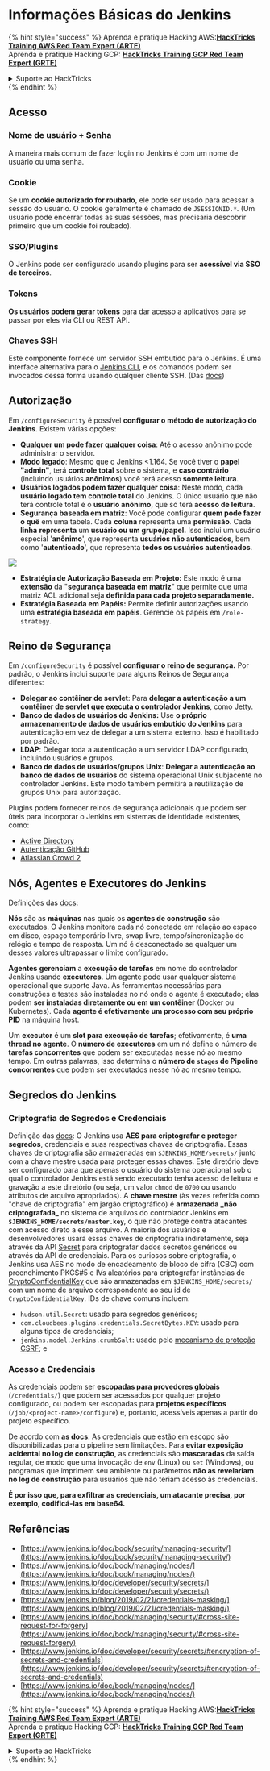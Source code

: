# Informações Básicas do Jenkins

{% hint style="success" %}
Aprenda e pratique Hacking AWS:<img src="../../.gitbook/assets/image (1).png" alt="" data-size="line">[**HackTricks Training AWS Red Team Expert (ARTE)**](https://training.hacktricks.xyz/courses/arte)<img src="../../.gitbook/assets/image (1).png" alt="" data-size="line">\
Aprenda e pratique Hacking GCP: <img src="../../.gitbook/assets/image (2).png" alt="" data-size="line">[**HackTricks Training GCP Red Team Expert (GRTE)**<img src="../../.gitbook/assets/image (2).png" alt="" data-size="line">](https://training.hacktricks.xyz/courses/grte)

<details>

<summary>Suporte ao HackTricks</summary>

* Confira os [**planos de assinatura**](https://github.com/sponsors/carlospolop)!
* **Junte-se ao** 💬 [**grupo do Discord**](https://discord.gg/hRep4RUj7f) ou ao [**grupo do telegram**](https://t.me/peass) ou **siga**-nos no **Twitter** 🐦 [**@hacktricks\_live**](https://twitter.com/hacktricks\_live)**.**
* **Compartilhe truques de hacking enviando PRs para os repositórios do** [**HackTricks**](https://github.com/carlospolop/hacktricks) e [**HackTricks Cloud**](https://github.com/carlospolop/hacktricks-cloud).

</details>
{% endhint %}

## Acesso

### Nome de usuário + Senha

A maneira mais comum de fazer login no Jenkins é com um nome de usuário ou uma senha.

### Cookie

Se um **cookie autorizado for roubado**, ele pode ser usado para acessar a sessão do usuário. O cookie geralmente é chamado de `JSESSIONID.*`. (Um usuário pode encerrar todas as suas sessões, mas precisaria descobrir primeiro que um cookie foi roubado).

### SSO/Plugins

O Jenkins pode ser configurado usando plugins para ser **acessível via SSO de terceiros**.

### Tokens

**Os usuários podem gerar tokens** para dar acesso a aplicativos para se passar por eles via CLI ou REST API.

### Chaves SSH

Este componente fornece um servidor SSH embutido para o Jenkins. É uma interface alternativa para o [Jenkins CLI](https://www.jenkins.io/doc/book/managing/cli/), e os comandos podem ser invocados dessa forma usando qualquer cliente SSH. (Das [docs](https://plugins.jenkins.io/sshd/))

## Autorização

Em `/configureSecurity` é possível **configurar o método de autorização do Jenkins**. Existem várias opções:

* **Qualquer um pode fazer qualquer coisa**: Até o acesso anônimo pode administrar o servidor.
* **Modo legado**: Mesmo que o Jenkins <1.164. Se você tiver o **papel "admin"**, terá **controle total** sobre o sistema, e **caso contrário** (incluindo usuários **anônimos**) você terá acesso **somente leitura**.
* **Usuários logados podem fazer qualquer coisa**: Neste modo, cada **usuário logado tem controle total** do Jenkins. O único usuário que não terá controle total é o **usuário anônimo**, que só terá **acesso de leitura**.
* **Segurança baseada em matriz**: Você pode configurar **quem pode fazer o quê** em uma tabela. Cada **coluna** representa uma **permissão**. Cada **linha** **representa** um **usuário ou um grupo/papel.** Isso inclui um usuário especial '**anônimo**', que representa **usuários não autenticados**, bem como '**autenticado**', que representa **todos os usuários autenticados**.

![](<../../.gitbook/assets/image (149).png>)

* **Estratégia de Autorização Baseada em Projeto:** Este modo é uma **extensão** da "**segurança baseada em matriz**" que permite que uma matriz ACL adicional seja **definida para cada projeto separadamente.**
* **Estratégia Baseada em Papéis:** Permite definir autorizações usando uma **estratégia baseada em papéis**. Gerencie os papéis em `/role-strategy`.

## **Reino de Segurança**

Em `/configureSecurity` é possível **configurar o reino de segurança.** Por padrão, o Jenkins inclui suporte para alguns Reinos de Segurança diferentes:

* **Delegar ao contêiner de servlet**: Para **delegar a autenticação a um contêiner de servlet que executa o controlador Jenkins**, como [Jetty](https://www.eclipse.org/jetty/).
* **Banco de dados de usuários do Jenkins:** Use **o próprio armazenamento de dados de usuários embutido do Jenkins** para autenticação em vez de delegar a um sistema externo. Isso é habilitado por padrão.
* **LDAP**: Delegar toda a autenticação a um servidor LDAP configurado, incluindo usuários e grupos.
* **Banco de dados de usuários/grupos Unix**: **Delegar a autenticação ao banco de dados de usuários** do sistema operacional Unix subjacente no controlador Jenkins. Este modo também permitirá a reutilização de grupos Unix para autorização.

Plugins podem fornecer reinos de segurança adicionais que podem ser úteis para incorporar o Jenkins em sistemas de identidade existentes, como:

* [Active Directory](https://plugins.jenkins.io/active-directory)
* [Autenticação GitHub](https://plugins.jenkins.io/github-oauth)
* [Atlassian Crowd 2](https://plugins.jenkins.io/crowd2)

## Nós, Agentes e Executores do Jenkins

Definições das [docs](https://www.jenkins.io/doc/book/managing/nodes/):

**Nós** são as **máquinas** nas quais os **agentes de construção** são executados. O Jenkins monitora cada nó conectado em relação ao espaço em disco, espaço temporário livre, swap livre, tempo/sincronização do relógio e tempo de resposta. Um nó é desconectado se qualquer um desses valores ultrapassar o limite configurado.

**Agentes** **gerenciam** a **execução de tarefas** em nome do controlador Jenkins usando **executores**. Um agente pode usar qualquer sistema operacional que suporte Java. As ferramentas necessárias para construções e testes são instaladas no nó onde o agente é executado; elas podem **ser instaladas diretamente ou em um contêiner** (Docker ou Kubernetes). Cada **agente é efetivamente um processo com seu próprio PID** na máquina host.

Um **executor** é um **slot para execução de tarefas**; efetivamente, é **uma thread no agente**. O **número de executores** em um nó define o número de **tarefas concorrentes** que podem ser executadas nesse nó ao mesmo tempo. Em outras palavras, isso determina o **número de `stages` de Pipeline concorrentes** que podem ser executados nesse nó ao mesmo tempo.

## Segredos do Jenkins

### Criptografia de Segredos e Credenciais

Definição das [docs](https://www.jenkins.io/doc/developer/security/secrets/#encryption-of-secrets-and-credentials): O Jenkins usa **AES para criptografar e proteger segredos**, credenciais e suas respectivas chaves de criptografia. Essas chaves de criptografia são armazenadas em `$JENKINS_HOME/secrets/` junto com a chave mestre usada para proteger essas chaves. Este diretório deve ser configurado para que apenas o usuário do sistema operacional sob o qual o controlador Jenkins está sendo executado tenha acesso de leitura e gravação a este diretório (ou seja, um valor `chmod` de `0700` ou usando atributos de arquivo apropriados). A **chave mestre** (às vezes referida como "chave de criptografia" em jargão criptográfico) é **armazenada \_não criptografada\_** no sistema de arquivos do controlador Jenkins em **`$JENKINS_HOME/secrets/master.key`**, o que não protege contra atacantes com acesso direto a esse arquivo. A maioria dos usuários e desenvolvedores usará essas chaves de criptografia indiretamente, seja através da API [Secret](https://javadoc.jenkins.io/byShortName/Secret) para criptografar dados secretos genéricos ou através da API de credenciais. Para os curiosos sobre criptografia, o Jenkins usa AES no modo de encadeamento de bloco de cifra (CBC) com preenchimento PKCS#5 e IVs aleatórios para criptografar instâncias de [CryptoConfidentialKey](https://javadoc.jenkins.io/byShortName/CryptoConfidentialKey) que são armazenadas em `$JENKINS_HOME/secrets/` com um nome de arquivo correspondente ao seu id de `CryptoConfidentialKey`. IDs de chave comuns incluem:

* `hudson.util.Secret`: usado para segredos genéricos;
* `com.cloudbees.plugins.credentials.SecretBytes.KEY`: usado para alguns tipos de credenciais;
* `jenkins.model.Jenkins.crumbSalt`: usado pelo [mecanismo de proteção CSRF](https://www.jenkins.io/doc/book/managing/security/#cross-site-request-forgery); e

### Acesso a Credenciais

As credenciais podem ser **escopadas para provedores globais** (`/credentials/`) que podem ser acessados por qualquer projeto configurado, ou podem ser escopadas para **projetos específicos** (`/job/<project-name>/configure`) e, portanto, acessíveis apenas a partir do projeto específico.

De acordo com [**as docs**](https://www.jenkins.io/blog/2019/02/21/credentials-masking/): As credenciais que estão em escopo são disponibilizadas para o pipeline sem limitações. Para **evitar exposição acidental no log de construção**, as credenciais são **mascaradas** da saída regular, de modo que uma invocação de `env` (Linux) ou `set` (Windows), ou programas que imprimem seu ambiente ou parâmetros **não as revelariam no log de construção** para usuários que não teriam acesso às credenciais.

**É por isso que, para exfiltrar as credenciais, um atacante precisa, por exemplo, codificá-las em base64.**

## Referências

* [https://www.jenkins.io/doc/book/security/managing-security/](https://www.jenkins.io/doc/book/security/managing-security/)
* [https://www.jenkins.io/doc/book/managing/nodes/](https://www.jenkins.io/doc/book/managing/nodes/)
* [https://www.jenkins.io/doc/developer/security/secrets/](https://www.jenkins.io/doc/developer/security/secrets/)
* [https://www.jenkins.io/blog/2019/02/21/credentials-masking/](https://www.jenkins.io/blog/2019/02/21/credentials-masking/)
* [https://www.jenkins.io/doc/book/managing/security/#cross-site-request-for-forgery](https://www.jenkins.io/doc/book/managing/security/#cross-site-request-forgery)
* [https://www.jenkins.io/doc/developer/security/secrets/#encryption-of-secrets-and-credentials](https://www.jenkins.io/doc/developer/security/secrets/#encryption-of-secrets-and-credentials)
* [https://www.jenkins.io/doc/book/managing/nodes/](https://www.jenkins.io/doc/book/managing/nodes/)

{% hint style="success" %}
Aprenda e pratique Hacking AWS:<img src="../../.gitbook/assets/image (1).png" alt="" data-size="line">[**HackTricks Training AWS Red Team Expert (ARTE)**](https://training.hacktricks.xyz/courses/arte)<img src="../../.gitbook/assets/image (1).png" alt="" data-size="line">\
Aprenda e pratique Hacking GCP: <img src="../../.gitbook/assets/image (2).png" alt="" data-size="line">[**HackTricks Training GCP Red Team Expert (GRTE)**<img src="../../.gitbook/assets/image (2).png" alt="" data-size="line">](https://training.hacktricks.xyz/courses/grte)

<details>

<summary>Suporte ao HackTricks</summary>

* Confira os [**planos de assinatura**](https://github.com/sponsors/carlospolop)!
* **Junte-se ao** 💬 [**grupo do Discord**](https://discord.gg/hRep4RUj7f) ou ao [**grupo do telegram**](https://t.me/peass) ou **siga**-nos no **Twitter** 🐦 [**@hacktricks\_live**](https://twitter.com/hacktricks\_live)**.**
* **Compartilhe truques de hacking enviando PRs para os repositórios do** [**HackTricks**](https://github.com/carlospolop/hacktricks) e [**HackTricks Cloud**](https://github.com/carlospolop/hacktricks-cloud).

</details>
{% endhint %}
